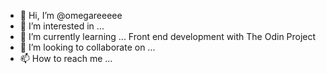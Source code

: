 - 👋 Hi, I’m @omegareeeee
- 👀 I’m interested in ...
- 🌱 I’m currently learning ...
        Front end development with The Odin Project
- 💞️ I’m looking to collaborate on ...
- 📫 How to reach me ...

<!---
omegareeeee/omegareeeee is a ✨ special ✨ repository because its `README.md` (this file) appears on your GitHub profile.
You can click the Preview link to take a look at your changes.
--->
